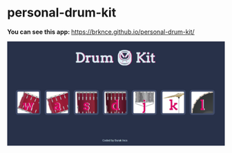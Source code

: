 # personal-drum-kit

<b>You can see this app: </b> https://brknce.github.io/personal-drum-kit/

![Getting Started](./images/screenshot.png)